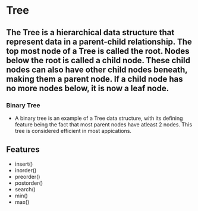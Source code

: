 # Tree
## The Tree is a hierarchical data structure that represent data in a parent-child relationship. The top most node of a Tree is called the root. Nodes below the root is called a child node. These child nodes can also have other child nodes beneath, making them a parent node. If a child node has no more nodes below, it is now a leaf node.

### Binary Tree
- A binary tree is an example of a Tree data structure, with its defining feature being the fact that most parent nodes have atleast 2 nodes. This tree is considered efficient in most appications.

## Features
- insert()
- inorder()
- preorder()
- postorder()
- search()
- min()
- max()
